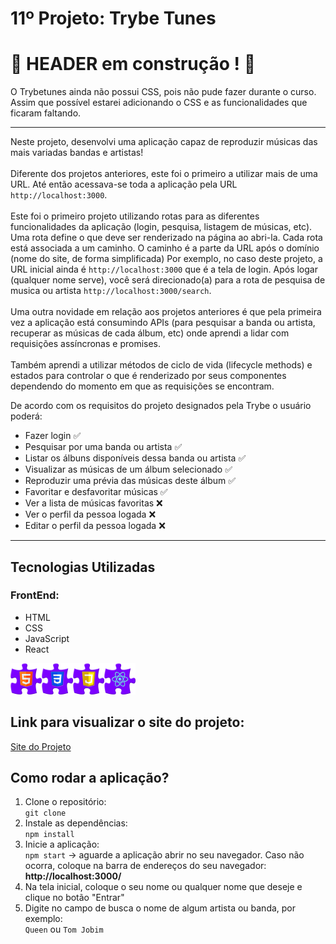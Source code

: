 # 11º Projeto: Trybe Tunes

# :construction: HEADER em construção ! :construction:
O Trybetunes ainda não possui CSS, pois não pude fazer durante o curso. Assim que possível estarei adicionando o CSS e as funcionalidades que ficaram faltando.
<!-- <p align="center">

<img src="" alt="Header" />
</p> -->
<hr/>

Neste projeto, desenvolvi uma aplicação capaz de reproduzir músicas das mais variadas bandas e artistas!<br><br>
Diferente dos projetos anteriores, este foi o primeiro a utilizar mais de uma URL. Até então acessava-se toda a aplicação pela URL `http://localhost:3000`.<br><br>
Este foi o primeiro projeto utilizando rotas para as diferentes funcionalidades da aplicação (login, pesquisa, listagem de músicas, etc).<br>
Uma rota define o que deve ser renderizado na página ao abri-la. Cada rota está associada a um caminho. O caminho é a parte da URL após o domínio (nome do site, de forma simplificada) Por exemplo, no caso deste projeto, a URL inicial ainda é `http://localhost:3000` que é a tela de login. Após logar (qualquer nome serve), você será direcionado(a) para a rota de pesquisa de musica ou artista `http://localhost:3000/search`.<br><br>
Uma outra novidade em relação aos projetos anteriores é que pela primeira vez a aplicação está consumindo APIs (para pesquisar a banda ou artista, recuperar as músicas de cada álbum, etc) onde aprendi a lidar com requisições assíncronas e promises.<br><br>
Também aprendi a utilizar métodos de ciclo de vida (lifecycle methods) e estados para controlar o que é renderizado por seus componentes dependendo do momento em que as requisições se encontram.
<br>

De acordo com os requisitos do projeto designados pela Trybe o usuário poderá:<br>
- Fazer login ✅
- Pesquisar por uma banda ou artista ✅
- Listar os álbuns disponíveis dessa banda ou artista ✅
- Visualizar as músicas de um álbum selecionado ✅
- Reproduzir uma prévia das músicas deste álbum ✅
- Favoritar e desfavoritar músicas ✅
- Ver a lista de músicas favoritas ❌
- Ver o perfil da pessoa logada ❌
- Editar o perfil da pessoa logada ❌
<hr/>

## Tecnologias Utilizadas

### FrontEnd:

- HTML
- CSS
- JavaScript
- React

<img src="https://github.com/prtpj1/prtpj1/blob/main/Github%20Imgs/html2.png" width="50" height="50" alt="HTML" /><img src="https://github.com/prtpj1/prtpj1/blob/main/Github Imgs/CSS2.png" width="50" height="50" alt="CSS" /><img src="https://github.com/prtpj1/prtpj1/blob/main/Github Imgs/JavaScript2.png" width="50" height="50" alt="CSS" /><img src="https://github.com/prtpj1/prtpj1/blob/main/Github Imgs/React2.png" width="50" height="50" alt="React Icon" />
## Link para visualizar o site do projeto:

[Site do Projeto](https://prtpj1-trybetunes-black.vercel.app/)

## Como rodar a aplicação?

1. Clone o repositório: <br>
`git clone` 
2. Instale as dependências: <br>
`npm install`
3. Inicie a aplicação: <br>
`npm start` → aguarde a aplicação abrir no seu navegador. Caso não ocorra, coloque na barra de endereços do seu navegador: **http://localhost:3000/**
4. Na tela inicial, coloque o seu nome ou qualquer nome que deseje e clique no botão "Entrar" <br>
5. Digite no campo de busca o nome de algum artista ou banda, por exemplo: <br>
`Queen` ou `Tom Jobim`
<br>
